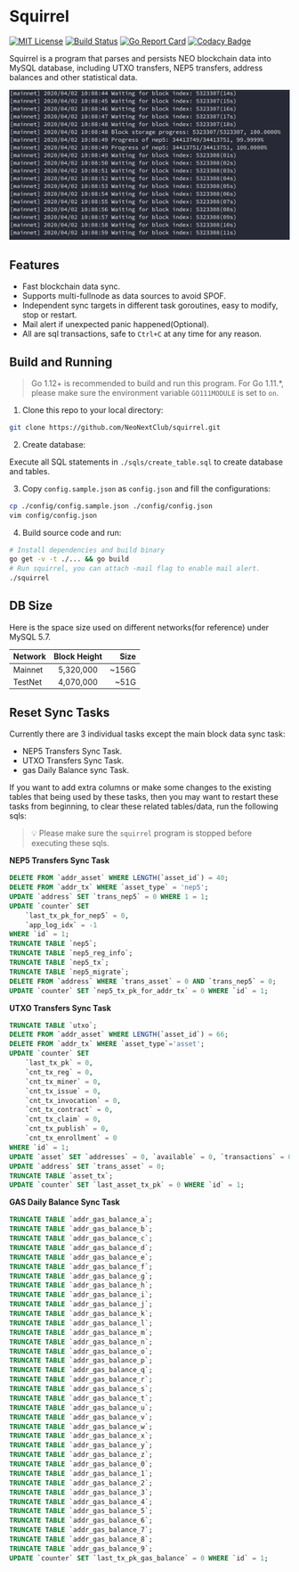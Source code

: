 # Squirrel

[![MIT License](https://img.shields.io/badge/License-MIT-blue.svg)](https://github.com/neonextclub/squirrel/blob/master/LICENSE)
[![Build Status](https://travis-ci.org/NeoNextClub/squirrel.svg?branch=master)](https://travis-ci.org/github/NeoNextClub/squirrel)
[![Go Report Card](https://goreportcard.com/badge/github.com/NeoNextClub/squirrel)](https://goreportcard.com/report/github.com/NeoNextClub/squirrel)
[![Codacy Badge](https://api.codacy.com/project/badge/Grade/1783cfe5d7bd46df8c14eab4927986fa)](https://www.codacy.com/gh/NeoNextClub/squirrel?utm_source=github.com&amp;utm_medium=referral&amp;utm_content=NeoNextClub/squirrel&amp;utm_campaign=Badge_Grade)

Squirrel is a program that parses and persists NEO blockchain data into MySQL database, including UTXO transfers, NEP5 transfers, address balances and other statistical data.

![](running.gif)

## Features

- Fast blockchain data sync.
- Supports multi-fullnode as data sources to avoid SPOF.
- Independent sync targets in different task goroutines, easy to modify, stop or restart.
- Mail alert if unexpected panic happened(Optional).
- All are sql transactions, safe to `Ctrl+C` at any time for any reason.

## Build and Running

> Go 1.12+ is recommended to build and run this program. For Go 1.11.*, please make sure the environment variable `GO111MODULE` is set to `on`.

1. Clone this repo to your local directory:

```bash
git clone https://github.com/NeoNextClub/squirrel.git
```

2. Create database:

Execute all SQL statements in `./sqls/create_table.sql` to create database and tables.

3. Copy `config.sample.json` as `config.json` and fill the configurations:

```bash
cp ./config/config.sample.json ./config/config.json
vim config/config.json
```

4. Build source code and run:

```bash
# Install dependencies and build binary
go get -v -t ./... && go build
# Run squirrel, you can attach -mail flag to enable mail alert.
./squirrel
```

## DB Size

Here is the space size used on different networks(for reference) under MySQL 5.7.

| Network      | Block Height | Size  |
| ------------ |:------------:| -----:|
| Mainnet      | 5,320,000    | ~156G |
| TestNet      | 4,070,000    | ~51G  |

## Reset Sync Tasks

Currently there are 3 individual tasks except the main block data sync task:
* NEP5 Transfers Sync Task.
* UTXO Transfers Sync Task.
* gas Daily Balance sync Task.

If you want to add extra columns or make some changes to the existing tables that being used by these tasks, 
then you may want to restart these tasks from beginning,
to clear these related tables/data, run the following sqls:

> :bulb: Please make sure the `squirrel` program is stopped before executing these sqls.

**NEP5 Transfers Sync Task**

```sql
DELETE FROM `addr_asset` WHERE LENGTH(`asset_id`) = 40;
DELETE FROM `addr_tx` WHERE `asset_type` = 'nep5';
UPDATE `address` SET `trans_nep5` = 0 WHERE 1 = 1;
UPDATE `counter` SET
	`last_tx_pk_for_nep5` = 0,
	`app_log_idx` = -1
WHERE `id` = 1;
TRUNCATE TABLE `nep5`;
TRUNCATE TABLE `nep5_reg_info`;
TRUNCATE TABLE `nep5_tx`;
TRUNCATE TABLE `nep5_migrate`;
DELETE FROM `address` WHERE `trans_asset` = 0 AND `trans_nep5` = 0;
UPDATE `counter` SET `nep5_tx_pk_for_addr_tx` = 0 WHERE `id` = 1;
```

**UTXO Transfers Sync Task**

```sql
TRUNCATE TABLE `utxo`;
DELETE FROM `addr_asset` WHERE LENGTH(`asset_id`) = 66;
DELETE FROM `addr_tx` WHERE `asset_type`='asset';
UPDATE `counter` SET
    `last_tx_pk` = 0,
    `cnt_tx_reg` = 0,
    `cnt_tx_miner` = 0,
    `cnt_tx_issue` = 0,
    `cnt_tx_invocation` = 0,
    `cnt_tx_contract` = 0,
    `cnt_tx_claim` = 0,
    `cnt_tx_publish` = 0,
	`cnt_tx_enrollment` = 0
WHERE `id` = 1;
UPDATE `asset` SET `addresses` = 0, `available` = 0, `transactions` = 0;
UPDATE `address` SET `trans_asset` = 0;
TRUNCATE TABLE `asset_tx`;
UPDATE `counter` SET `last_asset_tx_pk` = 0 WHERE `id` = 1;
```

**GAS Daily Balance Sync Task**

```sql
TRUNCATE TABLE `addr_gas_balance_a`;
TRUNCATE TABLE `addr_gas_balance_b`;
TRUNCATE TABLE `addr_gas_balance_c`;
TRUNCATE TABLE `addr_gas_balance_d`;
TRUNCATE TABLE `addr_gas_balance_e`;
TRUNCATE TABLE `addr_gas_balance_f`;
TRUNCATE TABLE `addr_gas_balance_g`;
TRUNCATE TABLE `addr_gas_balance_h`;
TRUNCATE TABLE `addr_gas_balance_i`;
TRUNCATE TABLE `addr_gas_balance_j`;
TRUNCATE TABLE `addr_gas_balance_k`;
TRUNCATE TABLE `addr_gas_balance_l`;
TRUNCATE TABLE `addr_gas_balance_m`;
TRUNCATE TABLE `addr_gas_balance_n`;
TRUNCATE TABLE `addr_gas_balance_o`;
TRUNCATE TABLE `addr_gas_balance_p`;
TRUNCATE TABLE `addr_gas_balance_q`;
TRUNCATE TABLE `addr_gas_balance_r`;
TRUNCATE TABLE `addr_gas_balance_s`;
TRUNCATE TABLE `addr_gas_balance_t`;
TRUNCATE TABLE `addr_gas_balance_u`;
TRUNCATE TABLE `addr_gas_balance_v`;
TRUNCATE TABLE `addr_gas_balance_w`;
TRUNCATE TABLE `addr_gas_balance_x`;
TRUNCATE TABLE `addr_gas_balance_y`;
TRUNCATE TABLE `addr_gas_balance_z`;
TRUNCATE TABLE `addr_gas_balance_0`;
TRUNCATE TABLE `addr_gas_balance_1`;
TRUNCATE TABLE `addr_gas_balance_2`;
TRUNCATE TABLE `addr_gas_balance_3`;
TRUNCATE TABLE `addr_gas_balance_4`;
TRUNCATE TABLE `addr_gas_balance_5`;
TRUNCATE TABLE `addr_gas_balance_6`;
TRUNCATE TABLE `addr_gas_balance_7`;
TRUNCATE TABLE `addr_gas_balance_8`;
TRUNCATE TABLE `addr_gas_balance_9`;
UPDATE `counter` SET `last_tx_pk_gas_balance` = 0 WHERE `id` = 1;
```
